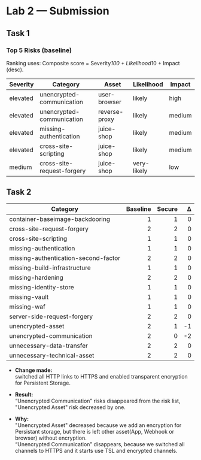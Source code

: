 
# Lab 2 — Submission


## Task 1
### Top 5 Risks (baseline)

Ranking uses: Composite score = Severity*100 + Likelihood*10 + Impact (desc).

| Severity | Category | Asset | Likelihood | Impact |
|---|---|---|---|---|
| elevated | unencrypted-communication | user-browser | likely | high |
| elevated | unencrypted-communication | reverse-proxy | likely | medium |
| elevated | missing-authentication | juice-shop | likely | medium |
| elevated | cross-site-scripting | juice-shop | likely | medium |
| medium | cross-site-request-forgery | juice-shop | very-likely | low |
## Task 2

| Category | Baseline | Secure | Δ |
|---|---:|---:|---:|
| container-baseimage-backdooring | 1 | 1 | 0 |
| cross-site-request-forgery | 2 | 2 | 0 |
| cross-site-scripting | 1 | 1 | 0 |
| missing-authentication | 1 | 1 | 0 |
| missing-authentication-second-factor | 2 | 2 | 0 |
| missing-build-infrastructure | 1 | 1 | 0 |
| missing-hardening | 2 | 2 | 0 |
| missing-identity-store | 1 | 1 | 0 |
| missing-vault | 1 | 1 | 0 |
| missing-waf | 1 | 1 | 0 |
| server-side-request-forgery | 2 | 2 | 0 |
| unencrypted-asset | 2 | 1 | -1 |
| unencrypted-communication | 2 | 0 | -2 |
| unnecessary-data-transfer | 2 | 2 | 0 |
| unnecessary-technical-asset | 2 | 2 | 0 |




* **Change made:**  
switched all HTTP links to HTTPS and enabled transparent encryption for Persistent Storage.  

* **Result:**  
“Unencrypted Communication” risks disappeared from the risk list, "Unencrypted Asset" risk decreased by one.
* **Why:**  
 "Unencrypted Asset" decreased because we add an encryption for Persistant storage, but there is left other asset(App, Webhook or browser) without encryption.  
“Unencrypted Communication” disappears, because we switched all channels to HTTPS and it starts use TSL and encrypted channels.